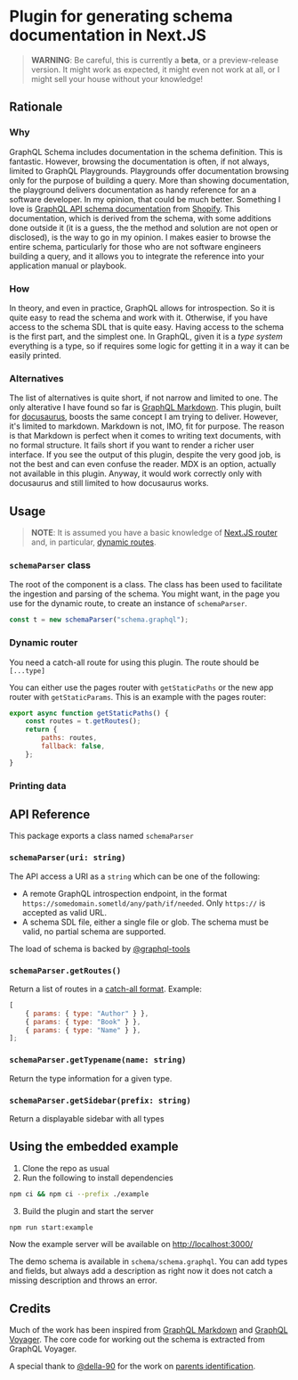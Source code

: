 # Plugin for generating schema documentation in Next.JS

> **WARNING**: Be careful, this is currently a **beta**, or a preview-release version. It might work as expected, it might even not work at all, or I might sell your house without your knowledge!

## Rationale

### Why

GraphQL Schema includes documentation in the schema definition. This is fantastic. However, browsing the documentation is often, if not always, limited to GraphQL Playgrounds. Playgrounds offer documentation browsing only for the purpose of building a query. More than showing documentation, the playground delivers documentation as handy reference for an a software developer. In my opinion, that could be much better. Something I love is [GraphQL API schema documentation](https://shopify.dev/docs/api/admin-graphql) from [Shopify](https://shopify.com). This documentation, which is derived from the schema, with some additions done outside it (it is a guess, the the method and solution are not open or disclosed), is the way to go in my opinion. I makes easier to browse the entire schema, particularly for those who are not software engineers building a query, and it allows you to integrate the reference into your application manual or playbook.

### How

In theory, and even in practice, GraphQL allows for introspection. So it is quite easy to read the schema and work with it. Otherwise, if you have access to the schema SDL that is quite easy.
Having access to the schema is the first part, and the simplest one. In GraphQL, given it is a _type system_ everything is a type, so if requires some logic for getting it in a way it can be easily printed.

### Alternatives

The list of alternatives is quite short, if not narrow and limited to one. The only alterative I have found so far is [GraphQL Markdown](https://graphql-markdown.github.io). This plugin, built for [docusaurus](https://docusaurus.io), boosts the same concept I am trying to deliver. However, it's limited to markdown. Markdown is not, IMO, fit for purpose. The reason is that Markdown is perfect when it comes to writing text documents, with no formal structure. It fails short if you want to render a richer user interface. If you see the output of this plugin, despite the very good job, is not the best and can even confuse the reader. MDX is an option, actually not available in this plugin. Anyway, it would work correctly only with docusaurus and still limited to how docusaurus works.

## Usage

> **NOTE**: It is assumed you have a basic knowledge of [Next.JS router](https://nextjs.org/docs/app/building-your-application/routing) and, in particular, [dynamic routes](https://nextjs.org/docs/app/building-your-application/routing/dynamic-routes).

### `schemaParser` class

The root of the component is a class. The class has been used to facilitate the ingestion and parsing of the schema. You might want, in the page you use for the dynamic route, to create an instance of `schemaParser`.

```javascript
const t = new schemaParser("schema.graphql");
```

### Dynamic router

You need a catch-all route for using this plugin. The route should be `[...type]`

You can either use the pages router with `getStaticPaths` or the new app router with `getStaticParams`. This is an example with the pages router:

```javascript
export async function getStaticPaths() {
	const routes = t.getRoutes();
	return {
		paths: routes,
		fallback: false,
	};
}
```

### Printing data

## API Reference

This package exports a class named `schemaParser`

### `schemaParser(uri: string)`

The API access a URI as a `string` which can be one of the following:

- A remote GraphQL introspection endpoint, in the format `https://somedomain.sometld/any/path/if/needed`. Only `https://` is accepted as valid URL.
- A schema SDL file, either a single file or glob. The schema must be valid, no partial schema are supported.

The load of schema is backed by [@graphql-tools](https://the-guild.dev/graphql/tools/docs/schema-loading#load-graphqlschema-by-using-different-loaders-from-different-sources)

### `schemaParser.getRoutes()`

Return a list of routes in a [catch-all format](https://nextjs.org/docs/app/building-your-application/routing/dynamic-routes#catch-all-segments).
Example:

```javascript
[
	{ params: { type: "Author" } },
	{ params: { type: "Book" } },
	{ params: { type: "Name" } },
];
```

### `schemaParser.getTypename(name: string)`

Return the type information for a given type.

### `schemaParser.getSidebar(prefix: string)`

Return a displayable sidebar with all types

## Using the embedded example

1. Clone the repo as usual
2. Run the following to install dependencies

```bash
npm ci && npm ci --prefix ./example
```

3. Build the plugin and start the server

```bash
npm run start:example
```

Now the example server will be available on [http://localhost:3000/](http://localhost:3000/)

The demo schema is available in `schema/schema.graphql`. You can add types and fields, but always add a description as right now it does not catch a missing description and throws an error.

## Credits

Much of the work has been inspired from [GraphQL Markdown](https://graphql-markdown.github.io) and [GraphQL Voyager](https://github.com/graphql-kit/graphql-voyager).
The core code for working out the schema is extracted from GraphQL Voyager.

A special thank to [@della-90](https://github.com/della-90) for the work on [parents identification](https://github.com/LunaticMuch/next-schema-plugin-ts/pull/1).
